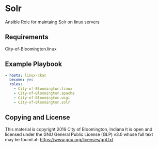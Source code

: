 Solr
=========

Ansible Role for maintaing Solr on linux servers

Requirements
------------

City-of-Bloomington.linux


Example Playbook
----------------

```yml
- hosts: linux-ckan
  become: yes
  roles:
    - City-of-Bloomington.linux
    - City-of-Bloomington.apache
    - City-of-Bloomington.wsgi
    - City-of-Bloomington.solr
```

Copying and License
-------
This material is copyright 2016 City of Bloomington, Indiana
It is open and licensed under the GNU General Public License (GLP) v3.0 whose full text may be found at:
https://www.gnu.org/licenses/gpl.txt
